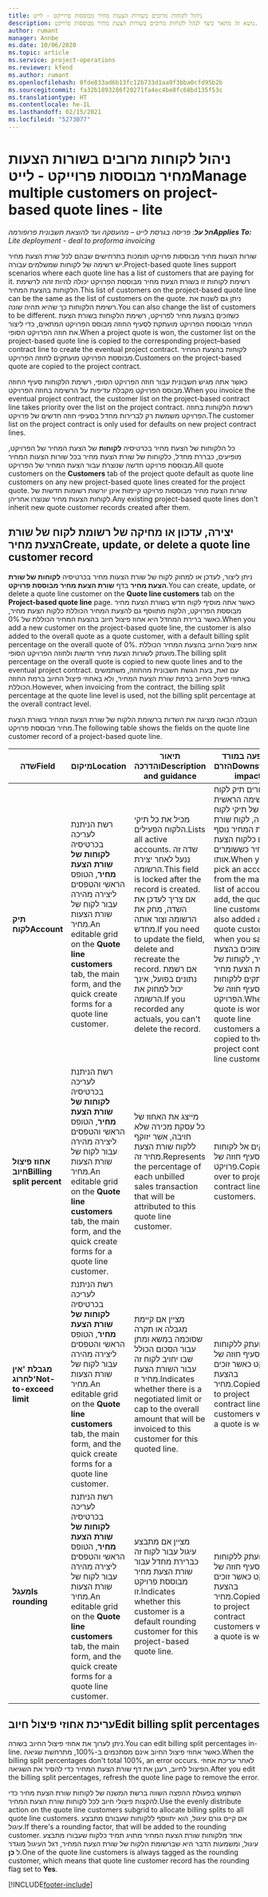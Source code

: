 ```yaml
---
title: ניהול לקוחות מרובים בשורות הצעות מחיר מבוססות פרוייקט - לייט
description: נושא זה מתאר כיצד לנהל לקוחות מרובים בשורות הצעת מחיר מבוססות פרויקט.
author: rumant
manager: Annbe
ms.date: 10/06/2020
ms.topic: article
ms.service: project-operations
ms.reviewer: kfend
ms.author: rumant
ms.openlocfilehash: 0fde833ad6b13fc12b733d1aa9f3bba0cfd95b2b
ms.sourcegitcommit: fa32b1893286f20271fa4ec4be8fc68bd135f53c
ms.translationtype: HT
ms.contentlocale: he-IL
ms.lasthandoff: 02/15/2021
ms.locfileid: "5273077"
---
```

# <a name="manage-multiple-customers-on-project-based-quote-lines---lite"></a><span data-ttu-id="2ff6f-103">ניהול לקוחות מרובים בשורות הצעות מחיר מבוססות פרוייקט - לייט</span><span class="sxs-lookup"><span data-stu-id="2ff6f-103">Manage multiple customers on project-based quote lines - lite</span></span>

<span data-ttu-id="2ff6f-104">_**חל על**: פריסה בגרסת לייט – מהעסקה ועד להוצאת חשבונית פרופורמה_</span><span class="sxs-lookup"><span data-stu-id="2ff6f-104">_**Applies To:** Lite deployment - deal to proforma invoicing_</span></span>

<span data-ttu-id="2ff6f-105">שורות הצעות מחיר מבוססות פרויקט תומכות בתרחישים שבהם לכל שורת הצעת מחיר יש רשימה של לקוחות שמשלמים עבורה.</span><span class="sxs-lookup"><span data-stu-id="2ff6f-105">Project-based quote lines support scenarios where each quote line has a list of customers that are paying for it.</span></span> <span data-ttu-id="2ff6f-106">רשימת לקוחות זו בשורת הצעת מחיר מבוססת הפרויקט יכולה להיות זהה לרשימת הלקוחות בהצעת המחיר.</span><span class="sxs-lookup"><span data-stu-id="2ff6f-106">This list of customers on the project-based quote line can be the same as the list of customers on the quote.</span></span> <span data-ttu-id="2ff6f-107">ניתן גם לשנות את רשימת הלקוחות כך שהיא תהיה שונה.</span><span class="sxs-lookup"><span data-stu-id="2ff6f-107">You can also change the list of customers to be different.</span></span> <span data-ttu-id="2ff6f-108">כשזוכים בהצעת מחיר לפרויקט, רשימת הלקוחות בשורת הצעת המחיר מבוססת הפרויקט מועתקת לסעיף החוזה מבוסס הפרויקט המתאים, כדי ליצור את חוזה הפרויקט הסופי.</span><span class="sxs-lookup"><span data-stu-id="2ff6f-108">When a project quote is won, the customer list on the project-based quote line is copied to the corresponding project–based contract line to create the eventual project contract.</span></span> <span data-ttu-id="2ff6f-109">לקוחות בהצעת המחיר מבוססת הפרויקט מועתקים לחוזה הפרויקט.</span><span class="sxs-lookup"><span data-stu-id="2ff6f-109">Customers on the project-based quote are copied to the project contract.</span></span>

<span data-ttu-id="2ff6f-110">כאשר אתה מגיש חשבונית עבור חוזה הפרויקט הסופי, רשימת הלקוחות סעיף החוזה מבוסס הפרויקט מקבלת עדיפות על הרשימה בחוזה הפרויקט.</span><span class="sxs-lookup"><span data-stu-id="2ff6f-110">When you invoice the eventual project contract, the customer list on the project-based contract line takes priority over the list on the project contract.</span></span> <span data-ttu-id="2ff6f-111">רשימת הלקוחות בחוזה הפרויקט משמשת רק לברירות מחדל בסעיפי חוזה חדשים של פרויקט.</span><span class="sxs-lookup"><span data-stu-id="2ff6f-111">The customer list on the project contract is only used for defaults on new project contract lines.</span></span>

<span data-ttu-id="2ff6f-112">כל הלקוחות של הצעת מחיר בכרטיסיה **לקוחות** של הצעת המחיר של הפרויקט, מופיעים, כבררת מחדל, כלקוחות של שורת הצעת מחיר בכל שורות הצעות המחיר מבוססת פרויקט חדשה שנוצרת עבור הצעת המחיר של הפרויקט.</span><span class="sxs-lookup"><span data-stu-id="2ff6f-112">All quote customers on the **Customers** tab of the project quote default as quote line customers on any new project-based quote lines created for the project quote.</span></span> <span data-ttu-id="2ff6f-113">שורות הצעת מחיר מבוססות פרויקט קיימות אינן יורשות רשומות חדשות של לקוחות הצעות מחיר שנוצרו אחריהן.</span><span class="sxs-lookup"><span data-stu-id="2ff6f-113">Any existing project-based quote lines don't inherit new quote customer records created after them.</span></span>

## <a name="create-update-or-delete-a-quote-line-customer-record"></a><span data-ttu-id="2ff6f-114">יצירה, עדכון או מחיקה של רשומת לקוח של שורת הצעת מחיר</span><span class="sxs-lookup"><span data-stu-id="2ff6f-114">Create, update, or delete a quote line customer record</span></span>

<span data-ttu-id="2ff6f-115">ניתן ליצור, לעדכן או למחוק לקוח של שורת הצעות מחיר בכרטיסיה **לקוחות של שורת הצעת מחיר** בדף **שורת הצעת מחיר מבוססת פרויקט**.</span><span class="sxs-lookup"><span data-stu-id="2ff6f-115">You can create, update, or delete a quote line customer on the **Quote line customers** tab on the **Project-based quote line** page.</span></span> <span data-ttu-id="2ff6f-116">כאשר אתה מוסיף לקוח חדש בשורת הצעת מחיר מבוססת הפרויקט, הלקוח מתווסף גם להצעת המחיר הכוללת כלקוח הצעת מחיר, כאשר ברירת המחדל היא אחוז פיצול חיוב בהצעת המחיר הכוללת של 0%.</span><span class="sxs-lookup"><span data-stu-id="2ff6f-116">When you add a new customer on the project-based quote line, the customer is also added to the overall quote as a quote customer, with a default billing split percentage on the overall quote of 0%.</span></span> <span data-ttu-id="2ff6f-117">אחוז פיצול החיוב בהצעת המחיר הכוללת מועתק לשורות הצעת מחיר חדשות ולחוזה הפרויקט הסופי.</span><span class="sxs-lookup"><span data-stu-id="2ff6f-117">The billing split percentage on the overall quote is copied to new quote lines and to the eventual project contract.</span></span> <span data-ttu-id="2ff6f-118">עם זאת, בעת הגשת חשבונית מהחוזה, משתמשים באחוזי פיצול החיוב ברמת שורת הצעת המחיר, ולא באחוזי פיצול החיוב ברמת החוזה הכוללת.</span><span class="sxs-lookup"><span data-stu-id="2ff6f-118">However, when invoicing from the contract, the billing split percentage at the quote line level is used, not the billing split percentage at the overall contract level.</span></span> 

<span data-ttu-id="2ff6f-119">הטבלה הבאה מציגה את השדות ברשומת הלקוח של שורת הצעת המחיר בשורת הצעת מחיר מבוססת פרויקט.</span><span class="sxs-lookup"><span data-stu-id="2ff6f-119">The following table shows the fields on the quote line customer record of a project-based quote line.</span></span>

| <span data-ttu-id="2ff6f-120">שדה</span><span class="sxs-lookup"><span data-stu-id="2ff6f-120">Field</span></span> | <span data-ttu-id="2ff6f-121">מיקום</span><span class="sxs-lookup"><span data-stu-id="2ff6f-121">Location</span></span> | <span data-ttu-id="2ff6f-122">תיאור והדרכה</span><span class="sxs-lookup"><span data-stu-id="2ff6f-122">Description and guidance</span></span> | <span data-ttu-id="2ff6f-123">השפעה במורד הזרם</span><span class="sxs-lookup"><span data-stu-id="2ff6f-123">Downstream impact</span></span> |
| --- | --- | --- | --- |
| <span data-ttu-id="2ff6f-124">**תיק לקוח**</span><span class="sxs-lookup"><span data-stu-id="2ff6f-124">**Account**</span></span> | <span data-ttu-id="2ff6f-125">רשת הניתנת לעריכה בכרטיסיה **לקוחות של שורת הצעת מחיר**, הטופס הראשי והטפסים ליצירה מהירה עבור לקוח של שורת הצעות מחיר.</span><span class="sxs-lookup"><span data-stu-id="2ff6f-125">An editable grid on the **Quote line customers** tab, the main form, and the quick create forms for a quote line customer.</span></span> | <span data-ttu-id="2ff6f-126">מכיל את כל תיקי הלקוח הפעילים.</span><span class="sxs-lookup"><span data-stu-id="2ff6f-126">Lists all active accounts.</span></span> <span data-ttu-id="2ff6f-127">שדה זה ננעל לאחר יצירת הרשומה.</span><span class="sxs-lookup"><span data-stu-id="2ff6f-127">This field is locked after the record is created.</span></span> <span data-ttu-id="2ff6f-128">אם צריך לעדכן את השדה, מחק את הרשומה וצור אותה מחדש.</span><span class="sxs-lookup"><span data-stu-id="2ff6f-128">If you need to update the field, delete and recreate the record.</span></span> <span data-ttu-id="2ff6f-129">אם רשמת נתונים בפועל, אינך יכול למחוק את הרשומה.</span><span class="sxs-lookup"><span data-stu-id="2ff6f-129">If you recorded any actuals, you can't delete the record.</span></span> | <span data-ttu-id="2ff6f-130">כשבוחרים תיק לקוח מהרשימה הראשית של תיקי לקוח להוספה, לקוח שורת הצעת המחיר נוסף גם כלקוח הצעת מחיר כששומרים אותו.</span><span class="sxs-lookup"><span data-stu-id="2ff6f-130">When you pick an account from the master list of accounts to add, the quote line customer is also added as a quote customer when you save it.</span></span> <span data-ttu-id="2ff6f-131">כשזוכים בהצעת מחיר, לקוחות של שורת הצעת מחיר מועתקים ללקוחות סעיף חוזה של הפרויקט.</span><span class="sxs-lookup"><span data-stu-id="2ff6f-131">When a quote is won, quote line customers are copied to the project contract line customers.</span></span> |
| <span data-ttu-id="2ff6f-132">**אחוז פיצול חיוב**</span><span class="sxs-lookup"><span data-stu-id="2ff6f-132">**Billing split percent**</span></span> | <span data-ttu-id="2ff6f-133">רשת הניתנת לעריכה בכרטיסיה **לקוחות של שורת הצעת מחיר**, הטופס הראשי והטפסים ליצירה מהירה עבור לקוח של שורת הצעות מחיר.</span><span class="sxs-lookup"><span data-stu-id="2ff6f-133">An editable grid on the **Quote line customers** tab, the main form, and the quick create forms for a quote line customer.</span></span> | <span data-ttu-id="2ff6f-134">מייצג את האחוז של כל עסקת מכירה שלא חויבה, אשר יזוקף ללקוח שורת הצעת מחיר זה.</span><span class="sxs-lookup"><span data-stu-id="2ff6f-134">Represents the percentage of each unbilled sales transaction that will be attributed to this quote line customer.</span></span> | <span data-ttu-id="2ff6f-135">מועתקים אל לקוחות של סעיף חוזה של פרויקט.</span><span class="sxs-lookup"><span data-stu-id="2ff6f-135">Copied over to project contract line customers.</span></span> |
| <span data-ttu-id="2ff6f-136">**מגבלת 'אין לחרוג'**</span><span class="sxs-lookup"><span data-stu-id="2ff6f-136">**Not-to-exceed limit**</span></span> | <span data-ttu-id="2ff6f-137">רשת הניתנת לעריכה בכרטיסיה **לקוחות של שורת הצעת מחיר**, הטופס הראשי והטפסים ליצירה מהירה עבור לקוח של שורת הצעות מחיר.</span><span class="sxs-lookup"><span data-stu-id="2ff6f-137">An editable grid on the **Quote line customers** tab, the main form, and the quick create forms for a quote line customer.</span></span> | <span data-ttu-id="2ff6f-138">מציין אם קיימת מגבלה או תקרה שסוכמה במשא ומתן עבור הסכום הכולל שבו יחויב לקוח זה עבור השורת הצעת מחיר זו.</span><span class="sxs-lookup"><span data-stu-id="2ff6f-138">Indicates whether there is a negotiated limit or cap to the overall amount that will be invoiced to this customer for this quoted line.</span></span> | <span data-ttu-id="2ff6f-139">מועתק ללקוחות סעיף חוזה של פרויקט כאשר זוכים בהצעת מחיר.</span><span class="sxs-lookup"><span data-stu-id="2ff6f-139">Copied over to project contract line customers when a quote is won.</span></span> |
| <span data-ttu-id="2ff6f-140">**מעגל**</span><span class="sxs-lookup"><span data-stu-id="2ff6f-140">**Is rounding**</span></span> | <span data-ttu-id="2ff6f-141">רשת הניתנת לעריכה בכרטיסיה **לקוחות של שורת הצעת מחיר**, הטופס הראשי והטפסים ליצירה מהירה עבור לקוח של שורת הצעות מחיר.</span><span class="sxs-lookup"><span data-stu-id="2ff6f-141">An editable grid on the **Quote line customers** tab, the main form, and the quick create forms for a quote line customer.</span></span> | <span data-ttu-id="2ff6f-142">מציין אם מתבצע עיגול עבור לקוח זה כברירת מחדל עבור שורת הצעת מחיר מבוססת פרויקט זו.</span><span class="sxs-lookup"><span data-stu-id="2ff6f-142">Indicates whether this customer is a default rounding customer for this project-based quote line.</span></span> | <span data-ttu-id="2ff6f-143">מועתק ללקוחות סעיף חוזה של פרויקט כאשר זוכים בהצעת מחיר.</span><span class="sxs-lookup"><span data-stu-id="2ff6f-143">Copied over to project contract customers when a quote is won.</span></span> |

## <a name="edit-billing-split-percentages"></a><span data-ttu-id="2ff6f-144">עריכת אחוזי פיצול חיוב</span><span class="sxs-lookup"><span data-stu-id="2ff6f-144">Edit billing split percentages</span></span>

<span data-ttu-id="2ff6f-145">ניתן לערוך את אחוזי פיצול החיוב בשורה.</span><span class="sxs-lookup"><span data-stu-id="2ff6f-145">You can edit billing split percentages in-line.</span></span> <span data-ttu-id="2ff6f-146">כאשר אחוזי פיצול החיוב אינם מסתכמים ב-100%, מתרחשת שגיאה.</span><span class="sxs-lookup"><span data-stu-id="2ff6f-146">When the billing split percentages don't total 100%, an error occurs.</span></span> <span data-ttu-id="2ff6f-147">לאחר עריכת אחוזי הפיצול לחיוב, רענן את דף שורת הצעת המחיר כדי להסיר את השגיאה.</span><span class="sxs-lookup"><span data-stu-id="2ff6f-147">After you edit the billing split percentages, refresh the quote line page to remove the error.</span></span>

<span data-ttu-id="2ff6f-148">השתמש בפעולת ההפצה השווה ברשת המשנה של לקוחות שורת הצעת מחיר כדי להקצות פיצולי חיוב לכל לקוחות שורת הצעת המחיר.</span><span class="sxs-lookup"><span data-stu-id="2ff6f-148">Use the evenly distribute action on the quote line customers subgrid to allocate billing splits to all quote line customers.</span></span> <span data-ttu-id="2ff6f-149">אם קיים גורם עיגול, הוא יתווסף ללקוחות שעבורם מתבצע עיגול.</span><span class="sxs-lookup"><span data-stu-id="2ff6f-149">If there's a rounding factor, that will be added to the rounding customer.</span></span> <span data-ttu-id="2ff6f-150">אחד מלקוחות שורת הצעת המחיר מתויג תמיד כלקוח שעבורו מתבצע עיגול, ומשמעות הדבר היא שברשומת הלקוח של שורת הצעת המחיר,  דגל העיגול מוגדר ל **כן**.</span><span class="sxs-lookup"><span data-stu-id="2ff6f-150">One of the quote line customers is always tagged as the rounding customer, which means that quote line customer record has the rounding flag set to **Yes**.</span></span> 


[!INCLUDE[footer-include](../../includes/footer-banner.md)]
